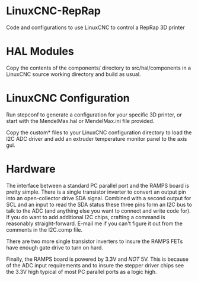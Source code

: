 LinuxCNC-RepRap
===============

Code and configurations to use LinuxCNC to control a RepRap 3D printer

HAL Modules
===========

Copy the contents of the components/ directory to src/hal/components
in a LinuxCNC source working directory and build as usual.

LinuxCNC Configuration
======================

Run stepconf to generate a configuration for your specific 3D printer,
or start with the MendelMax.hal or MendelMax.ini file provided.

Copy the custom* files to your LinuxCNC configuration directory to
load the I2C ADC driver and add an extruder temperature monitor panel
to the axis gui.

Hardware
========

The interface between a standard PC parallel port and the RAMPS board
is pretty simple.  There is a single transistor inverter to convert an
output pin into an open-collector drive SDA signal.  Combined with a 
second output for SCL and an input to read the SDA status these three
pins form an I2C bus to talk to the ADC (and anything else you want
to connect and write code for).  If you do want to add additional I2C
chips, crafting a command is reasonably straight-forward.  E-mail me
<charles _at_ steinkuehler _dot_ net> if you can't figure it out from
the comments in the I2C.comp file.

There are two more single transistor inverters to insure the RAMPS
FETs have enough gate drive to turn on hard.

Finally, the RAMPS board is powered by 3.3V and *NOT* 5V.  This is
because of the ADC input requirements and to insure the stepper driver
chips see the 3.3V high typical of most PC parallel ports as a logic
high.


